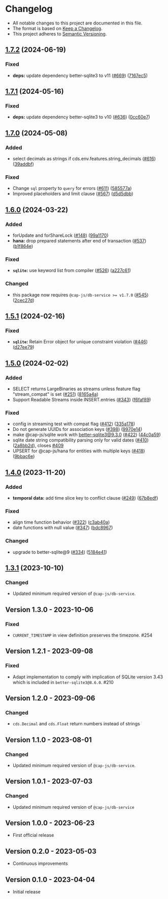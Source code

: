 # Changelog

- All notable changes to this project are documented in this file.
- The format is based on [Keep a Changelog](http://keepachangelog.com/).
- This project adheres to [Semantic Versioning](http://semver.org/).

## [1.7.2](https://github.com/cap-js/cds-dbs/compare/sqlite-v1.7.1...sqlite-v1.7.2) (2024-06-19)


### Fixed

* **deps:** update dependency better-sqlite3 to v11 ([#669](https://github.com/cap-js/cds-dbs/issues/669)) ([7167ec5](https://github.com/cap-js/cds-dbs/commit/7167ec53d2e530bfa81def394acfa857e7d5b4fa))

## [1.7.1](https://github.com/cap-js/cds-dbs/compare/sqlite-v1.7.0...sqlite-v1.7.1) (2024-05-16)


### Fixed

* **deps:** update dependency better-sqlite3 to v10 ([#636](https://github.com/cap-js/cds-dbs/issues/636)) ([0cc60e7](https://github.com/cap-js/cds-dbs/commit/0cc60e72ec18e1704a07e0a9bfee5388de682ec7))

## [1.7.0](https://github.com/cap-js/cds-dbs/compare/sqlite-v1.6.0...sqlite-v1.7.0) (2024-05-08)


### Added

* select decimals as strings if cds.env.features.string_decimals ([#616](https://github.com/cap-js/cds-dbs/issues/616)) ([39addbf](https://github.com/cap-js/cds-dbs/commit/39addbfe01da757d86a4d65e62eda86e59fc9b87))


### Fixed

* Change `sql` property to `query` for errors ([#611](https://github.com/cap-js/cds-dbs/issues/611)) ([585577a](https://github.com/cap-js/cds-dbs/commit/585577a9817e7749fb71958c26c4bfa20981c663))
* Improved placeholders and limit clause ([#567](https://github.com/cap-js/cds-dbs/issues/567)) ([d5d5dbb](https://github.com/cap-js/cds-dbs/commit/d5d5dbb7219bcef6134440715cf756fdd439f076))

## [1.6.0](https://github.com/cap-js/cds-dbs/compare/sqlite-v1.5.1...sqlite-v1.6.0) (2024-03-22)


### Added

* forUpdate and forShareLock ([#148](https://github.com/cap-js/cds-dbs/issues/148)) ([99a1170](https://github.com/cap-js/cds-dbs/commit/99a1170e61de4fd0c505834c25a9c03fc34da85b))
* **hana:** drop prepared statements after end of transaction ([#537](https://github.com/cap-js/cds-dbs/issues/537)) ([b1f864e](https://github.com/cap-js/cds-dbs/commit/b1f864e0a3a0e5efacd803d3709379cab76d61cc))


### Fixed

* **`sqlite`:** use keyword list from compiler ([#526](https://github.com/cap-js/cds-dbs/issues/526)) ([a227c61](https://github.com/cap-js/cds-dbs/commit/a227c61312ba9e7d6a54944c822d5de0bb2d3f3c))

### Changed

* this package now requires `@cap-js/db-service >= v1.7.0` ([#545](https://github.com/cap-js/cds-dbs/issues/545)) ([2cec27d](https://github.com/cap-js/cds-dbs/commit/2cec27d91402804c3b2da25cc7169f0d81a7406a))

## [1.5.1](https://github.com/cap-js/cds-dbs/compare/sqlite-v1.5.0...sqlite-v1.5.1) (2024-02-16)


### Fixed

* **`sqlite`:** Retain Error object for unique constraint violation ([#446](https://github.com/cap-js/cds-dbs/issues/446)) ([d27ee79](https://github.com/cap-js/cds-dbs/commit/d27ee79b4c4eea8522bf5dd2a288638f54029567))

## [1.5.0](https://github.com/cap-js/cds-dbs/compare/sqlite-v1.4.0...sqlite-v1.5.0) (2024-02-02)


### Added

* SELECT returns LargeBinaries as streams unless feature flag "stream_compat" is set ([#251](https://github.com/cap-js/cds-dbs/issues/251)) ([8165a4a](https://github.com/cap-js/cds-dbs/commit/8165a4a3f6bb21c970668c8873f9d9c662b43780))
* Support Readable Streams inside INSERT.entries ([#343](https://github.com/cap-js/cds-dbs/issues/343)) ([f6faf89](https://github.com/cap-js/cds-dbs/commit/f6faf8955b7888479c66f1727ade65b382611c2f))


### Fixed

* config in streaming test with compat flag ([#412](https://github.com/cap-js/cds-dbs/issues/412)) ([335a178](https://github.com/cap-js/cds-dbs/commit/335a1785e216b581759f75154fef7b1b43e6ca17))
* Do not generate UUIDs for association keys ([#398](https://github.com/cap-js/cds-dbs/issues/398)) ([9970e14](https://github.com/cap-js/cds-dbs/commit/9970e14352679711a9c60807608becff05151fc4))
* make @cap-js/sqlite work with better-sqlite3@9.3.0 ([#422](https://github.com/cap-js/cds-dbs/issues/422)) ([44c0a59](https://github.com/cap-js/cds-dbs/commit/44c0a59277b14be0b81b7f80555e18377ddbfe3c))
* sqlite date string compatibility parsing only for valid dates ([#410](https://github.com/cap-js/cds-dbs/issues/410)) ([2a8bb2d](https://github.com/cap-js/cds-dbs/commit/2a8bb2d60940760c6280d8cc06100cb9087194b5)), closes [#409](https://github.com/cap-js/cds-dbs/issues/409)
* UPSERT for @cap-js/hana for entities with multiple keys ([#418](https://github.com/cap-js/cds-dbs/issues/418)) ([9bbac6e](https://github.com/cap-js/cds-dbs/commit/9bbac6ebbbddfa2f620833ce195eedeb0a79f43e))

## [1.4.0](https://github.com/cap-js/cds-dbs/compare/sqlite-v1.3.1...sqlite-v1.4.0) (2023-11-20)


### Added

* **temporal data:** add time slice key to conflict clause ([#249](https://github.com/cap-js/cds-dbs/issues/249)) ([67b8edf](https://github.com/cap-js/cds-dbs/commit/67b8edf9b7f6b0fbab0010d7c93ed03a01e103ed))


### Fixed

* align time function behavior ([#322](https://github.com/cap-js/cds-dbs/issues/322)) ([c3ab40a](https://github.com/cap-js/cds-dbs/commit/c3ab40a007c105465349dd2f612178367b8e713a))
* date functions with null value ([#347](https://github.com/cap-js/cds-dbs/issues/347)) ([bdc8967](https://github.com/cap-js/cds-dbs/commit/bdc8967f07276acdb249dec42231d432e132e0d4))


### Changed

* upgrade to better-sqlite@9 ([#334](https://github.com/cap-js/cds-dbs/issues/334)) ([5184e41](https://github.com/cap-js/cds-dbs/commit/5184e4155ccd1a2945a1fc033204e24425d70341))

## [1.3.1](https://github.com/cap-js/cds-dbs/compare/v1.3.0...v1.3.1) (2023-10-10)

### Changed

- Updated minimum required version of `@cap-js/db-service`.

## Version 1.3.0 - 2023-10-06

### Fixed

- `CURRENT_TIMESTAMP` in view definition preserves the timezone. #254 

## Version 1.2.1 - 2023-09-08

### Fixed

- Adapt implementation to comply with implication of SQLite version 3.43 which is included in `better-sqlite3@8.6.0`. #210

## Version 1.2.0 - 2023-09-06

### Changed

- `cds.Decimal` and `cds.Float` return numbers instead of strings

## Version 1.1.0 - 2023-08-01

### Changed

- Updated minimum required version of `@cap-js/db-service`.

## Version 1.0.1 - 2023-07-03

### Changed

- Updated minimum required version of `@cap-js/db-service` 

## Version 1.0.0 - 2023-06-23

- First official release

## Version 0.2.0 - 2023-05-03

- Continuous improvements

## Version 0.1.0 - 2023-04-04

- Initial release
